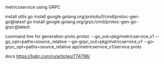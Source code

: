metricsservice using GRPC

install utils
go install google.golang.org/protobuf/cmd/protoc-gen-go@latest
go install google.golang.org/grpc/cmd/protoc-gen-go-grpc@latest

command line for generation proto
protoc --go_out=pkg/metricservice_v1 --go_opt=paths=source_relative --go-grpc_out=pkg/metricservice_v1  --go-grpc_opt=paths=source_relative api/metricservice_v1/service.proto

docs
https://habr.com/ru/articles/774796/
